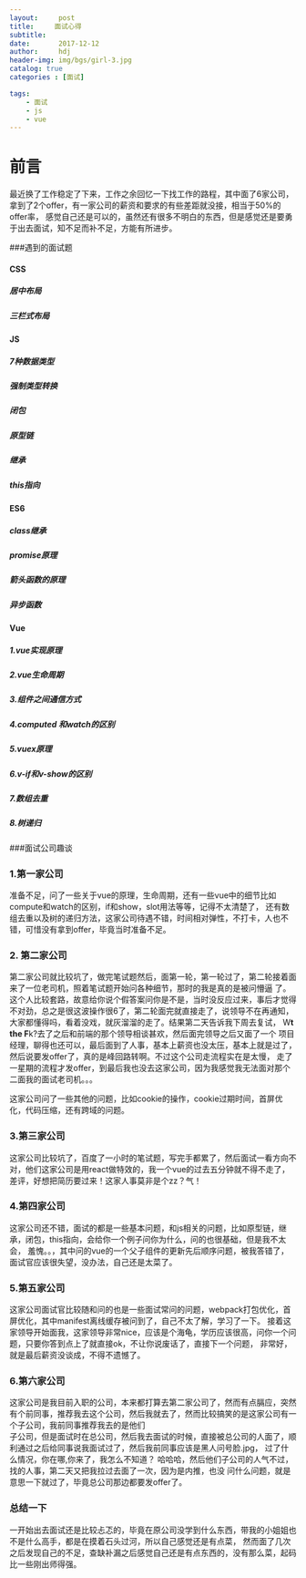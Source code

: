 ```yaml
---
layout:     post
title:     面试心得
subtitle:   
date:       2017-12-12
author:     hdj
header-img: img/bgs/girl-3.jpg
catalog: true
categories : [面试]

tags:
    - 面试
    - js
    - vue
---
```




# 前言

   最近换了工作稳定了下来，工作之余回忆一下找工作的路程，其中面了6家公司，拿到了2个offer，有一家公司的薪资和要求的有些差距就没接，相当于50%的offer率，
感觉自己还是可以的，虽然还有很多不明白的东西，但是感觉还是要勇于出去面试，知不足而补不足，方能有所进步。

###遇到的面试题

#### CSS
##### 居中布局
##### 三栏式布局

#### JS
##### 7种数据类型
##### 强制类型转换
##### 闭包
##### 原型链
##### 继承
##### this指向

#### ES6
##### class继承
##### promise原理
##### 箭头函数的原理
##### 异步函数

#### Vue
##### 1.vue实现原理
##### 2.vue生命周期
##### 3.组件之间通信方式
##### 4.computed 和watch的区别
##### 5.vuex原理
##### 6.v-if和v-show的区别

 
 
##### 7.数组去重
##### 8.树递归

###面试公司趣谈
  
### 1.第一家公司
   准备不足，问了一些关于vue的原理，生命周期，还有一些vue中的细节比如compute和watch的区别，if和show，slot用法等等，记得不太清楚了，
 还有数组去重以及树的递归方法，这家公司待遇不错，时间相对弹性，不打卡，人也不错，可惜没有拿到offer，毕竟当时准备不足。
### 2. 第二家公司
   第二家公司就比较坑了，做完笔试题然后，面第一轮，第一轮过了，第二轮接着面来了一位老司机，照着笔试题开始问各种细节，那时的我是真的是被问懵逼
 了。这个人比较套路，故意给你说个假答案问你是不是，当时没反应过来，事后才觉得不对劲，总之是很这波操作很6了，第二轮面完就直接走了，说领导不在再通知，
 大家都懂得吗，看着没戏，就灰溜溜的走了。结果第二天告诉我下周去复试， W**t the F**k?去了之后和前端的那个领导相谈甚欢，然后面完领导之后又面了一个
 项目经理，聊得也还可以，最后面到了人事，基本上薪资也没太压，基本上就是过了，然后说要发offer了，真的是峰回路转啊。不过这个公司走流程实在是太慢，
 走了一星期的流程才发offer，到最后我也没去这家公司，因为我感觉我无法面对那个二面我的面试老司机。。。
 
   这家公司问了一些其他的问题，比如cookie的操作，cookie过期时间，首屏优化，代码压缩，还有跨域的问题。
### 3.第三家公司 
   这家公司比较坑了，百度了一小时的笔试题，写完手都累了，然后面试一看方向不对，他们这家公司是用react做特效的，我一个vue的过去五分钟就不得不走了，
差评，好想把简历要过来！这家人事莫非是个zz？气！
### 4.第四家公司
   这家公司还不错，面试的都是一些基本问题，和js相关的问题，比如原型链，继承，闭包，this指向，会给你一个例子问你为什么，问的也很基础，但是我不太会，
羞愧。。，其中问的vue的一个父子组件的更新先后顺序问题，被我答错了，面试官应该很失望，没办法，自己还是太菜了。

### 5.第五家公司 
   这家公司面试官比较随和问的也是一些面试常问的问题，webpack打包优化，首屏优化，其中manifest离线缓存被问到了，自己不太了解，学习了一下。
接着这家领导开始面我，这家领导非常nice，应该是个海龟，学历应该很高，问你一个问题，只要你答到点上了就直接ok，不让你说废话了，直接下一个问题，
非常好，就是最后薪资没谈成，不得不遗憾了。
### 6.第六家公司  
   这家公司是我目前入职的公司，本来都打算去第二家公司了，然而有点膈应，突然有个前同事，推荐我去这个公司，然后我就去了，然而比较搞笑的是这家公司有一个子公司，我前同事推荐我去的是他们   
子公司，但是面试时在总公司，然后我去面试的时候，直接被总公司的人面了，顺利通过之后给同事说我面试过了，然后我前同事应该是黑人问号脸.jpg，
过了什么情况，你在哪,你来了，我怎么不知道？ 哈哈哈，然后他们子公司的人气不过，找的人事，第二天又把我拉过去面了一次，因为是内推，也没
问什么问题，就是意思一下就过了，毕竟总公司那边都要发offer了。
### 总结一下
  一开始出去面试还是比较忐忑的，毕竟在原公司没学到什么东西，带我的小姐姐也不是什么高手，都是在摸着石头过河，所以自己感觉还是有点菜，
然而面了几次之后发现自己的不足，查缺补漏之后感觉自己还是有点东西的，没有那么菜，起码比一些刚出师得强。   



